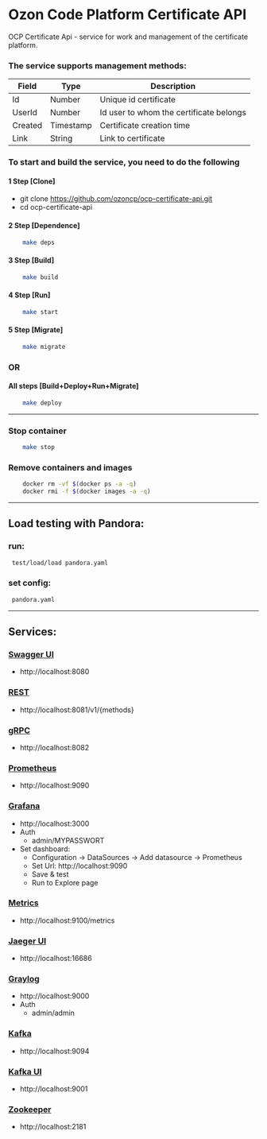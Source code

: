 # Ozon Code Platform Certificate API

OCP Certificate Api - service for work and management of the certificate platform.

### The service supports management methods:

| Field | Type | Description |
| ------ | ------ | ------ |
| Id | Number | Unique id certificate |
| UserId | Number | Id user to whom the certificate belongs |
| Created | Timestamp | Certificate creation time |
| Link | String | Link to certificate |

### To start and build the service, you need to do the following

#### 1 Step [Clone]
- git clone https://github.com/ozoncp/ocp-certificate-api.git
- cd ocp-certificate-api
#### 2 Step [Dependence]
```sh 
    make deps
```
#### 3 Step [Build]
```sh 
    make build
```
#### 4 Step [Run]
```sh 
    make start
```
#### 5 Step [Migrate]
```sh 
    make migrate
```
### OR
#### All steps [Build+Deploy+Run+Migrate]
```sh 
    make deploy
```
-----
### Stop container
```sh 
    make stop
```
### Remove containers and images
```sh 
    docker rm -vf $(docker ps -a -q)
    docker rmi -f $(docker images -a -q)
```
-----
## Load testing with Pandora:
### run:
```sh 
 test/load/load pandora.yaml
```
### set config:
```sh 
 pandora.yaml
```
-----

## Services:
### [Swagger UI](http://localhost:8080)
- http://localhost:8080
### [REST](http://localhost:8081)
- http://localhost:8081/v1/{methods}
### [gRPC](http://localhost:8082)
- http://localhost:8082
### [Prometheus](http://localhost:9090)
- http://localhost:9090
### [Grafana](http://localhost:3000)
- http://localhost:3000
- Auth
  - admin/MYPASSWORT
- Set dashboard:
  - Configuration -> DataSources -> Add datasource -> Prometheus
  - Set Url: http://localhost:9090
  - Save & test
  - Run to Explore page
### [Metrics](http://localhost:9100/metrics)
- http://localhost:9100/metrics
### [Jaeger UI](http://localhost:16686)
- http://localhost:16686
### [Graylog](http://localhost:9000)
- http://localhost:9000
- Auth
  - admin/admin
### [Kafka](http://localhost:9094)
- http://localhost:9094
### [Kafka UI](http://localhost:9001)
- http://localhost:9001
### [Zookeeper](http://localhost:2181)
- http://localhost:2181
